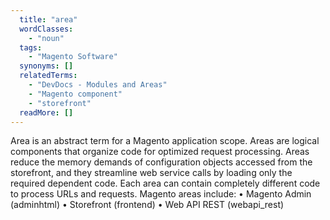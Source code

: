 ```yaml
---
  title: "area"
  wordClasses: 
    - "noun"
  tags: 
    - "Magento Software"
  synonyms: []
  relatedTerms: 
    - "DevDocs - Modules and Areas"
    - "Magento component"
    - "storefront"
  readMore: []
---
```

Area is an abstract term for a Magento application scope. Areas are logical components that organize code for optimized request processing. Areas reduce the memory demands of configuration objects accessed from the storefront, and they streamline web service calls by loading only the required dependent code. Each area can contain completely different code to process URLs and requests.
Magento areas include:
• Magento Admin (adminhtml)
• Storefront (frontend)
• Web API REST (webapi_rest)